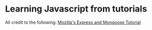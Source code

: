# Learning Javascript from tutorials


All credit to the following:
[Mozilla's Express and Mongoose Tutorial](https://developer.mozilla.org/en-US/docs/Learn/Server-side/Express_Nodejs/Tutorial_local_library_website)